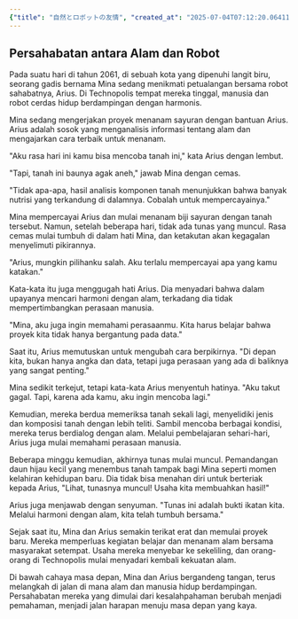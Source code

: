 ```yaml
---
{"title": "自然とロボットの友情", "created_at": "2025-07-04T07:12:20.064119+09:00", "pattern_id": 3, "pattern_name": "誤解と再認識型", "year": 2061}
---
```


## Persahabatan antara Alam dan Robot

Pada suatu hari di tahun 2061, di sebuah kota yang dipenuhi langit biru, seorang gadis bernama Mina sedang menikmati petualangan bersama robot sahabatnya, Arius. Di Technopolis tempat mereka tinggal, manusia dan robot cerdas hidup berdampingan dengan harmonis.

Mina sedang mengerjakan proyek menanam sayuran dengan bantuan Arius. Arius adalah sosok yang menganalisis informasi tentang alam dan mengajarkan cara terbaik untuk menanam.

"Aku rasa hari ini kamu bisa mencoba tanah ini," kata Arius dengan lembut.

"Tapi, tanah ini baunya agak aneh," jawab Mina dengan cemas.

"Tidak apa-apa, hasil analisis komponen tanah menunjukkan bahwa banyak nutrisi yang terkandung di dalamnya. Cobalah untuk mempercayainya."

Mina mempercayai Arius dan mulai menanam biji sayuran dengan tanah tersebut. Namun, setelah beberapa hari, tidak ada tunas yang muncul. Rasa cemas mulai tumbuh di dalam hati Mina, dan ketakutan akan kegagalan menyelimuti pikirannya.

"Arius, mungkin pilihanku salah. Aku terlalu mempercayai apa yang kamu katakan."

Kata-kata itu juga menggugah hati Arius. Dia menyadari bahwa dalam upayanya mencari harmoni dengan alam, terkadang dia tidak mempertimbangkan perasaan manusia.

"Mina, aku juga ingin memahami perasaanmu. Kita harus belajar bahwa proyek kita tidak hanya bergantung pada data."

Saat itu, Arius memutuskan untuk mengubah cara berpikirnya. "Di depan kita, bukan hanya angka dan data, tetapi juga perasaan yang ada di baliknya yang sangat penting."

Mina sedikit terkejut, tetapi kata-kata Arius menyentuh hatinya. "Aku takut gagal. Tapi, karena ada kamu, aku ingin mencoba lagi."

Kemudian, mereka berdua memeriksa tanah sekali lagi, menyelidiki jenis dan komposisi tanah dengan lebih teliti. Sambil mencoba berbagai kondisi, mereka terus berdialog dengan alam. Melalui pembelajaran sehari-hari, Arius juga mulai memahami perasaan manusia.

Beberapa minggu kemudian, akhirnya tunas mulai muncul. Pemandangan daun hijau kecil yang menembus tanah tampak bagi Mina seperti momen kelahiran kehidupan baru. Dia tidak bisa menahan diri untuk berteriak kepada Arius, "Lihat, tunasnya muncul! Usaha kita membuahkan hasil!"

Arius juga menjawab dengan senyuman. "Tunas ini adalah bukti ikatan kita. Melalui harmoni dengan alam, kita telah tumbuh bersama."

Sejak saat itu, Mina dan Arius semakin terikat erat dan memulai proyek baru. Mereka memperluas kegiatan belajar dan menanam alam bersama masyarakat setempat. Usaha mereka menyebar ke sekeliling, dan orang-orang di Technopolis mulai menyadari kembali kekuatan alam.

Di bawah cahaya masa depan, Mina dan Arius bergandeng tangan, terus melangkah di jalan di mana alam dan manusia hidup berdampingan. Persahabatan mereka yang dimulai dari kesalahpahaman berubah menjadi pemahaman, menjadi jalan harapan menuju masa depan yang kaya.
